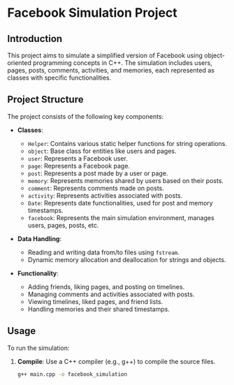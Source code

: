 # Facebook Simulation Project

## Introduction

This project aims to simulate a simplified version of Facebook using object-oriented programming concepts in C++. The simulation includes users, pages, posts, comments, activities, and memories, each represented as classes with specific functionalities.

## Project Structure

The project consists of the following key components:

- **Classes**: 
  - `Helper`: Contains various static helper functions for string operations.
  - `object`: Base class for entities like users and pages.
  - `user`: Represents a Facebook user.
  - `page`: Represents a Facebook page.
  - `post`: Represents a post made by a user or page.
  - `memory`: Represents memories shared by users based on their posts.
  - `comment`: Represents comments made on posts.
  - `activity`: Represents activities associated with posts.
  - `Date`: Represents date functionalities, used for post and memory timestamps.
  - `facebook`: Represents the main simulation environment, manages users, pages, posts, etc.

- **Data Handling**:
  - Reading and writing data from/to files using `fstream`.
  - Dynamic memory allocation and deallocation for strings and objects.

- **Functionality**:
  - Adding friends, liking pages, and posting on timelines.
  - Managing comments and activities associated with posts.
  - Viewing timelines, liked pages, and friend lists.
  - Handling memories and their shared timestamps.

## Usage

To run the simulation:

1. **Compile**: Use a C++ compiler (e.g., g++) to compile the source files.
   
   ```bash
   g++ main.cpp -o facebook_simulation
